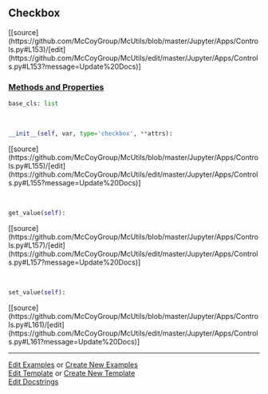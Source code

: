 ## <a id="McUtils.Jupyter.Apps.Controls.Checkbox">Checkbox</a> 
<div class="docs-source-link" markdown="1">
[[source](https://github.com/McCoyGroup/McUtils/blob/master/Jupyter/Apps/Controls.py#L153)/[edit](https://github.com/McCoyGroup/McUtils/edit/master/Jupyter/Apps/Controls.py#L153?message=Update%20Docs)]
</div>



<div class="collapsible-section">
 <div class="collapsible-section collapsible-section-header" markdown="1">
 
### <a class="collapse-link" data-toggle="collapse" href="#methods">Methods and Properties</a> <a class="float-right" data-toggle="collapse" href="#methods"><i class="fa fa-chevron-down"></i></a>

 </div>
 <div class="collapsible-section collapsible-section-body collapse" id="methods" markdown="1">

```python
base_cls: list
```
<a id="McUtils.Jupyter.Apps.Controls.Checkbox.__init__" class="docs-object-method">&nbsp;</a> 
```python
__init__(self, var, type='checkbox', **attrs): 
```
<div class="docs-source-link" markdown="1">
[[source](https://github.com/McCoyGroup/McUtils/blob/master/Jupyter/Apps/Controls.py#L155)/[edit](https://github.com/McCoyGroup/McUtils/edit/master/Jupyter/Apps/Controls.py#L155?message=Update%20Docs)]
</div>

<a id="McUtils.Jupyter.Apps.Controls.Checkbox.get_value" class="docs-object-method">&nbsp;</a> 
```python
get_value(self): 
```
<div class="docs-source-link" markdown="1">
[[source](https://github.com/McCoyGroup/McUtils/blob/master/Jupyter/Apps/Controls.py#L157)/[edit](https://github.com/McCoyGroup/McUtils/edit/master/Jupyter/Apps/Controls.py#L157?message=Update%20Docs)]
</div>

<a id="McUtils.Jupyter.Apps.Controls.Checkbox.set_value" class="docs-object-method">&nbsp;</a> 
```python
set_value(self): 
```
<div class="docs-source-link" markdown="1">
[[source](https://github.com/McCoyGroup/McUtils/blob/master/Jupyter/Apps/Controls.py#L161)/[edit](https://github.com/McCoyGroup/McUtils/edit/master/Jupyter/Apps/Controls.py#L161?message=Update%20Docs)]
</div>

 </div>
</div>




___

[Edit Examples](https://github.com/McCoyGroup/McUtils/edit/gh-pages/ci/examples/McUtils/Jupyter/Apps/Controls/Checkbox.md) or 
[Create New Examples](https://github.com/McCoyGroup/McUtils/new/gh-pages/?filename=ci/examples/McUtils/Jupyter/Apps/Controls/Checkbox.md) <br/>
[Edit Template](https://github.com/McCoyGroup/McUtils/edit/gh-pages/ci/docs/McUtils/Jupyter/Apps/Controls/Checkbox.md) or 
[Create New Template](https://github.com/McCoyGroup/McUtils/new/gh-pages/?filename=ci/docs/templates/McUtils/Jupyter/Apps/Controls/Checkbox.md) <br/>
[Edit Docstrings](https://github.com/McCoyGroup/McUtils/edit/master/Jupyter/Apps/Controls.py#L153?message=Update%20Docs)